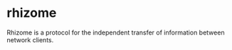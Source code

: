 # rhizome
Rhizome is a protocol for the independent transfer of information between network clients.
